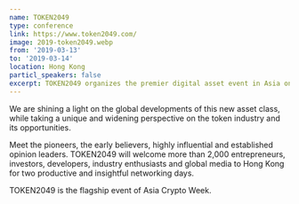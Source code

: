 ```yaml
---
name: TOKEN2049
type: conference
link: https://www.token2049.com/
image: 2019-token2049.webp
from: '2019-03-13'
to: '2019-03-14'
location: Hong Kong
particl_speakers: false
excerpt: TOKEN2049 organizes the premier digital asset event in Asia on 13-14 March 2019 in Hong Kong, where we explore the token economy in-depth.
---
```


We are shining a light on the global developments of this new asset class, while taking a unique and widening perspective on the token industry and its opportunities.

​Meet the pioneers, the early believers, highly influential and established opinion leaders. TOKEN2049 will welcome more than 2,000 entrepreneurs, investors, developers, industry enthusiasts and global media to Hong Kong for two productive and insightful networking days.

TOKEN2049 is the flagship event of Asia Crypto Week.